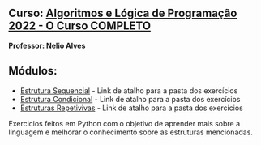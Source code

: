 ## Curso: [Algoritmos e Lógica de Programação 2022 - O Curso COMPLETO](https://www.udemy.com/course/curso-algoritmos-logica-de-programacao/) 
**Professor: Nelio Alves**


## Módulos: 

- [Estrutura Sequencial](https://github.com/LucasRaphaelMuniz/Exercicios-Python/tree/main/Estrutura-Sequencial) - Link de atalho para a pasta dos exercícios 
- [Estrutura Condicional](https://github.com/LucasRaphaelMuniz/Exercicios-Python/tree/main/Estrutura-Condicional) - Link de atalho para a pasta dos exercícios 
- [Estruturas Repetivivas](https://github.com/LucasRaphaelMuniz/Exercicios-Python/tree/main/Estruturas-Repetitivas) - Link de atalho para a pasta dos exercícios 

Exercicios feitos em Python com o objetivo de aprender mais sobre a linguagem e melhorar o conhecimento sobre as estruturas mencionadas.
